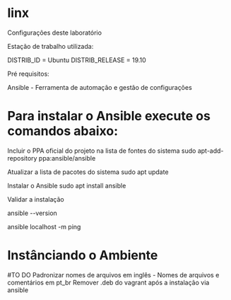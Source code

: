 # linx

Configurações deste laboratório

Estação de trabalho utilizada:

DISTRIB_ID = Ubuntu
DISTRIB_RELEASE = 19.10

Pré requisitos:

Ansible - Ferramenta de automação e gestão de configurações


# Para instalar o Ansible execute os comandos abaixo:

Incluir o PPA oficial do projeto na lista de fontes do sistema
sudo apt-add-repository ppa:ansible/ansible

Atualizar a lista de pacotes do sistema
sudo apt update

Instalar o Ansible
sudo apt install ansible

Validar a instalação

ansible --version

ansible localhost -m ping

# Instânciando o Ambiente



#TO DO
Padronizar nomes de arquivos em inglês - Nomes de arquivos e  comentários em pt_br
Remover .deb do vagrant após a instalação via ansible
